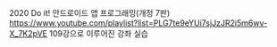 2020 Do it! 안드로이드 앱 프로그래밍(개정 7판)
https://www.youtube.com/playlist?list=PLG7te9eYUi7sjJzJR2i5m6wv-X_7K2pVE
109강으로 이루어진 강좌 실습
